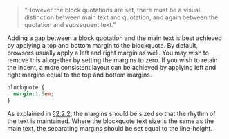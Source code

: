 
<blockquote class='quote-from-book'>	<p><span class='ic'>“</span>However the block quotations are set, there must be a visual distinction between  main text and quotation, and again between the quotation and subsequent text.”</p>
 </blockquote>
<p>Adding a gap between a block quotation and the main text is best achieved by applying a top and bottom margin to the blockquote. By default, browsers usually apply a left and right margin as well. You may wish to remove this altogether by setting the margins to zero. If you wish to retain the indent, a more consistent layout can be achieved by applying left and right margins equal to the top and bottom&nbsp;margins.</p>

```css
blockquote {
  margin:1.5em;
}
```

<p>As explained in <a href="/2.2.2" title="Add and delete vertical space in measured intervals">&#167;2.2.2</a>, the margins should be sized so that the rhythm of the text is maintained. Where the blockquote text size is the same as the main text, the separating margins should be set equal to the line-height.</p>
